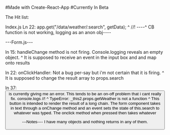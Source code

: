 #Made with Create-React-App
#Currently In Beta

The Hit list:

Index.js Ln 22: app.get("/data/weather/:search", getData);
^
//! ----^ CB function is not working, logging as an anon obj----

---Form.js---

ln 15: handleChange method is not firing. Console.logging reveals an empty object. 
^
It is supposed to receive an event in the input box and and map onto results

ln 22: onClickHandler: Not a bug per-say but i'm not certain that it is firing.
^
It is supposed to change the result array to props.search

ln 37: <button> is currently giving me an error. This tends to be an on-off problem that i cant really fix. console.logs //! ^ TypeError: \_this2.props.getWeather is not a function
^
This button is intended to render the result of a long chain. The form component takes in text through a onChange method and an event sets the state of this.search to whatever was typed. The onclick method when pressed then takes whatever 

---Notes----
I have many objects and nothing returns in any of them.

